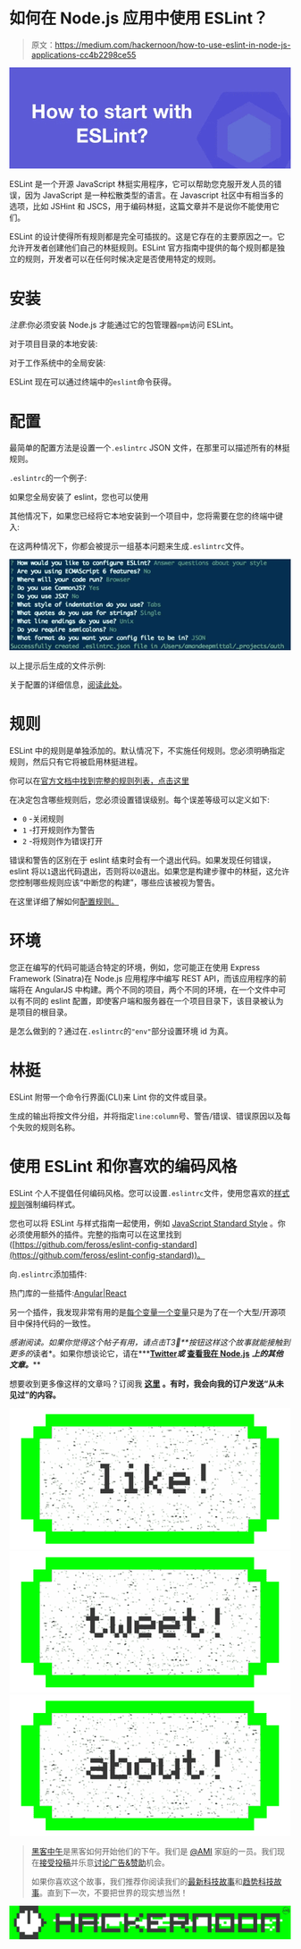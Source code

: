 # 如何在 Node.js 应用中使用 ESLint？

> 原文：<https://medium.com/hackernoon/how-to-use-eslint-in-node-js-applications-cc4b2298ce55>

![](img/0c8248e06a0a03bcbb634cf30148cf61.png)

ESLint 是一个开源 JavaScript 林挺实用程序，它可以帮助您克服开发人员的错误，因为 JavaScript 是一种松散类型的语言。在 Javascript 社区中有相当多的选项，比如 JSHint 和 JSCS，用于编码林挺，这篇文章并不是说你不能使用它们。

ESLint 的设计使得所有规则都是完全可插拔的。这是它存在的主要原因之一。它允许开发者创建他们自己的林挺规则。ESLint 官方指南中提供的每个规则都是独立的规则，开发者可以在任何时候决定是否使用特定的规则。

# 安装

*注意*:你必须安装 Node.js 才能通过它的包管理器`npm`访问 ESLint。

对于项目目录的本地安装:

对于工作系统中的全局安装:

ESLint 现在可以通过终端中的`eslint`命令获得。

# 配置

最简单的配置方法是设置一个`.eslintrc` JSON 文件，在那里可以描述所有的林挺规则。

`.eslintrc`的一个例子:

如果您全局安装了 eslint，您也可以使用

其他情况下，如果您已经将它本地安装到一个项目中，您将需要在您的终端中键入:

在这两种情况下，你都会被提示一组基本问题来生成`.eslintrc`文件。

![](img/3da4837bc7b37b4d548680af39d8ff3a.png)

以上提示后生成的文件示例:

关于配置的详细信息，[阅读此处](http://eslint.org/docs/user-guide/configuring)。

# 规则

ESLint 中的规则是单独添加的。默认情况下，不实施任何规则。您必须明确指定规则，然后只有它将被启用林挺进程。

你可以在[官方文档中找到完整的规则列表，点击这里](http://eslint.org/docs/rules/)

在决定包含哪些规则后，您必须设置错误级别。每个误差等级可以定义如下:

*   `0` -关闭规则
*   `1` -打开规则作为警告
*   `2` -将规则作为错误打开

错误和警告的区别在于 eslint 结束时会有一个退出代码。如果发现任何错误，eslint 将以`1`退出代码退出，否则将以`0`退出。如果您是构建步骤中的林挺，这允许您控制哪些规则应该“中断您的构建”，哪些应该被视为警告。

在这里详细了解如何[配置规则。](http://eslint.org/docs/user-guide/configuring#configuring-rules)

# 环境

您正在编写的代码可能适合特定的环境，例如，您可能正在使用 Express Framework (Sinatra)在 Node.js 应用程序中编写 REST API，而该应用程序的前端将在 AngularJS 中构建。两个不同的项目，两个不同的环境，在一个文件中可以有不同的 eslint 配置，即使客户端和服务器在一个项目目录下，该目录被认为是项目的根目录。

是怎么做到的？通过在`.eslintrc`的`"env"`部分设置环境 id 为真。

# 林挺

ESLint 附带一个命令行界面(CLI)来 Lint 你的文件或目录。

生成的输出将按文件分组，并将指定`line:column`号、警告/错误、错误原因以及每个失败的规则名称。

# 使用 ESLint 和你喜欢的编码风格

ESLint 个人不提倡任何编码风格。您可以设置`.eslintrc`文件，使用您喜欢的[样式规则](http://eslint.org/docs/rules/#stylistic-issues)强制编码样式。

您也可以将 ESLint 与样式指南一起使用，例如 [JavaScript Standard Style](http://standardjs.com/) 。你必须使用额外的插件。完整的指南可以在这里找到([https://github.com/feross/eslint-config-standard](https://github.com/feross/eslint-config-standard))。

向`.eslintrc`添加插件:

热门库的一些插件:[Angular](https://www.npmjs.com/package/eslint-plugin-angular)|[React](https://www.npmjs.com/package/eslint-plugin-react)

另一个插件，我发现非常有用的是[每个变量一个变量](https://www.npmjs.com/package/eslint-plugin-one-variable-per-var)只是为了在一个大型/开源项目中保持代码的一致性。

***感谢阅读。如果你觉得这个帖子有用，请点击*T3💚**按钮*这样这个故事就能接触到更多的*读者*。如果你想谈论它，请在***[**Twitter**](https://twitter.com/amanhimself)***或*** [**查看我在 Node.js**](/@amanhimself) ***上的其他文章。*****

想要收到更多像这样的文章吗？订阅我 [**这里**](https://patreon.us17.list-manage.com/subscribe?u=ad4c168a6d5bb975f2f282d54&id=39e959cecd) **。有时，我会向我的订户发送“从未见过”的内容。**

[![](img/50ef4044ecd4e250b5d50f368b775d38.png)](http://bit.ly/HackernoonFB)[![](img/979d9a46439d5aebbdcdca574e21dc81.png)](https://goo.gl/k7XYbx)[![](img/2930ba6bd2c12218fdbbf7e02c8746ff.png)](https://goo.gl/4ofytp)

> [黑客中午](http://bit.ly/Hackernoon)是黑客如何开始他们的下午。我们是 [@AMI](http://bit.ly/atAMIatAMI) 家庭的一员。我们现在[接受投稿](http://bit.ly/hackernoonsubmission)并乐意[讨论广告&赞助](mailto:partners@amipublications.com)机会。
> 
> 如果你喜欢这个故事，我们推荐你阅读我们的[最新科技故事](http://bit.ly/hackernoonlatestt)和[趋势科技故事](https://hackernoon.com/trending)。直到下一次，不要把世界的现实想当然！

![](img/be0ca55ba73a573dce11effb2ee80d56.png)